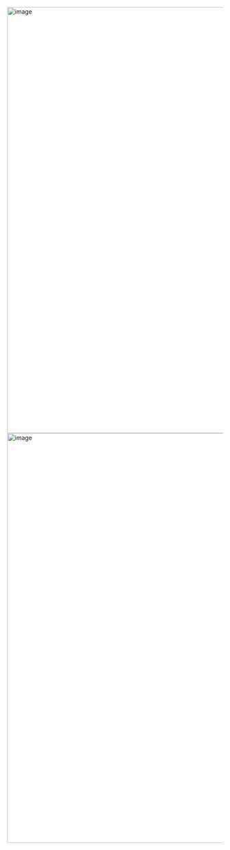<img width="1916" height="993" alt="image" src="https://github.com/user-attachments/assets/cadab549-7529-4bca-b098-03195c228263" />
<img width="1919" height="955" alt="image" src="https://github.com/user-attachments/assets/42676e17-00fc-4354-8923-162142bdfe11" />

